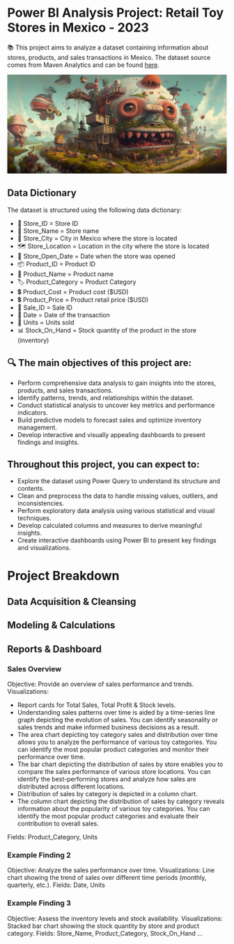 
# Power BI Analysis Project: Retail Toy Stores in Mexico - 2023
📚 This project aims to analyze a dataset containing information about stores, products, and sales transactions in Mexico. The dataset source comes from Maven Analytics and can be found [here](https://www.mavenanalytics.io/data-playground).

![Illustration of silhouetted heads](mxtoystore.jpg)

## Data Dictionary
The dataset is structured using the following data dictionary:
- 🏢 Store_ID =	Store ID
- 🏪 Store_Name = Store name
- 🌆 Store_City =	City in Mexico where the store is located
- 🗺️ Store_Location =	Location in the city where the store is located
- 📅 Store_Open_Date =	Date when the store was opened
- 📦 Product_ID =	Product ID
- 📝 Product_Name =	Product name
- 🏷️ Product_Category =	Product Category
- 💲 Product_Cost =	Product cost ($USD)
- 💲 Product_Price =	Product retail price ($USD)
- 💼 Sale_ID =	Sale ID
- 📅 Date =	Date of the transaction
- 🔢 Units =	Units sold
- 📊 Stock_On_Hand =	Stock quantity of the product in the store (inventory)

## 🔍 The main objectives of this project are:

- Perform comprehensive data analysis to gain insights into the stores, products, and sales transactions.
- Identify patterns, trends, and relationships within the dataset.
- Conduct statistical analysis to uncover key metrics and performance indicators.
- Build predictive models to forecast sales and optimize inventory management.
- Develop interactive and visually appealing dashboards to present findings and insights.

## Throughout this project, you can expect to:

- Explore the dataset using Power Query to understand its structure and contents.
- Clean and preprocess the data to handle missing values, outliers, and inconsistencies.
- Perform exploratory data analysis using various statistical and visual techniques.
- Develop calculated columns and measures to derive meaningful insights.
- Create interactive dashboards using Power BI to present key findings and visualizations.

# Project Breakdown

## Data Acquisition & Cleansing 

## Modeling & Calculations 

## Reports & Dashboard

### Sales Overview
Objective: Provide an overview of sales performance and trends.
Visualizations:
- Report cards for Total Sales, Total Profit & Stock levels.
- Understanding sales patterns over time is aided by a time-series line graph depicting the evolution of sales. You can identify seasonality or sales trends and make informed business decisions as a result.
- The area chart depicting toy category sales and distribution over time allows you to analyze the performance of various toy categories. You can identify the most popular product categories and monitor their performance over time.
- The bar chart depicting the distribution of sales by store enables you to compare the sales performance of various store locations. You can identify the best-performing stores and analyze how sales are distributed across different locations.
- Distribution of sales by category is depicted in a column chart. 
- The column chart depicting the distribution of sales by category reveals information about the popularity of various toy categories. You can identify the most popular product categories and evaluate their contribution to overall sales.

Fields: Product_Category, Units

### Example Finding 2
Objective: Analyze the sales performance over time.
Visualizations: Line chart showing the trend of sales over different time periods (monthly, quarterly, etc.).
Fields: Date, Units

### Example Finding 3
Objective: Assess the inventory levels and stock availability.
Visualizations: Stacked bar chart showing the stock quantity by store and product category.
Fields: Store_Name, Product_Category, Stock_On_Hand
...
